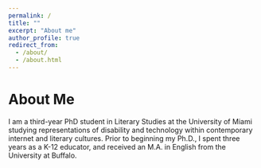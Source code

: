 ```yaml
---
permalink: /
title: ""
excerpt: "About me"
author_profile: true
redirect_from: 
  - /about/
  - /about.html
---
```


About Me
======
I am a third-year PhD student in Literary Studies at the University of Miami studying representations of disability and technology within contemporary internet and literary cultures. Prior to beginning my Ph.D., I spent three years as a K-12 educator, and received an M.A. in English from the University at Buffalo.



